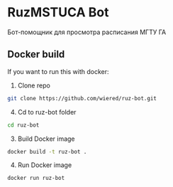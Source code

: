 # RuzMSTUCA Bot
Бот-помощник для просмотра расписания МГТУ ГА

## Docker build
If you want to run this with docker:

1. Clone repo
```bash
git clone https://github.com/wiered/ruz-bot.git
```

4. Cd to ruz-bot folder
```bash
cd ruz-bot
```

3. Build Docker image
```bash
docker build -t ruz-bot .
```

4. Run Docker image
```bash
docker run ruz-bot
```

